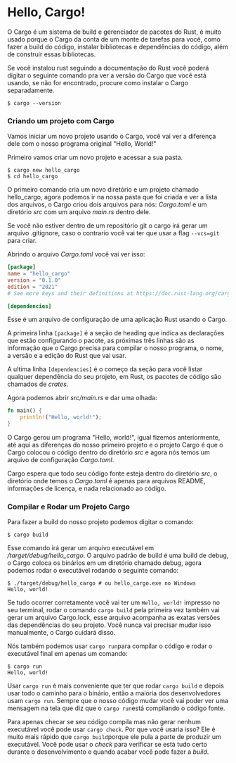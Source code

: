# Hello, Cargo!

O Cargo é um sistema de build e gerenciador de pacotes do Rust, é muito usado porque o Cargo da conta de um monte de tarefas para você, como fazer a build do código, instalar bibliotecas e dependências do código, além de construir essas bibliotecas.

Se você instalou rust seguindo a documentação do Rust você poderá digitar o seguinte comando pra ver a versão do Cargo que você está usando, se não for encontrado, procure como instalar o Cargo separadamente.

```console
$ cargo --version
```


### Criando um projeto com Cargo

Vamos iniciar um novo projeto usando o Cargo, você vai ver a diferença dele com o nosso programa original "Hello, World!"

Primeiro vamos criar um novo projeto e acessar a sua pasta.

```console
$ cargo new hello_cargo 
$ cd hello_cargo
```

O primeiro comando cria um novo diretório e um projeto chamado hello_cargo, agora podemos ir na nossa pasta que foi criada e ver a lista dos arquivos, o Cargo criou dois arquivos para nós: _Cargo.toml_ e um diretório _src_ com um arquivo _main.rs_ dentro dele.

Se você não estiver dentro de um repositório git o cargo irá gerar um arquivo .gitignore, caso o contrario você vai ter que usar a flag ```--vcs=git``` para  criar. 

Abrindo o arquivo _Cargo.toml_ você vai ver isso:

```toml
[package] 
name = "hello_cargo" 
version = "0.1.0" 
edition = "2021" 
# See more keys and their definitions at https://doc.rust-lang.org/cargo/reference/manifest.html 

[dependencies]
```

Esse é um arquivo de configuração de uma aplicação Rust usando o Cargo.

A primeira linha ```[package]``` é a seção de heading que indica as declarações que estão configurando o pacote, as próximas três linhas são as informação que o Cargo precisa para compilar o nosso programa, o nome, a versão e a edição do Rust que vai usar.

A ultima linha ```[dependencies]``` é o começo da seção para você listar qualquer dependência do seu projeto, em Rust, os pacotes de código são chamados de _crates_.

Agora podemos abrir _src/main.rs_ e dar uma olhada:

```rust
fn main() {
    println!("Hello, world!");
}
```

O Cargo gerou um programa "Hello, world!", igual fizemos anteriormente, até aqui as diferenças do nosso primeiro projeto e o projeto Cargo é que o Cargo colocou o código dentro do diretório _src_ e agora nós temos um arquivo de configuração _Cargo.toml_.

Cargo espera que todo seu código fonte esteja dentro do diretório _src_, o diretório onde temos o _Cargo.toml_ é apenas para arquivos README, informações de licença, e nada relacionado ao código. 

### Compilar e Rodar um Projeto Cargo

Para fazer a build do nosso projeto podemos digitar o comando:

```console
$ cargo build
```

Esse comando irá gerar um arquivo executável em _/target/debug/hello_cargo_. O arquivo padrão de build é uma build de debug, o Cargo coloca os binários em um diretório chamado debug, agora podemos rodar o executável rodando o seguinte comando:

```console
$ ./target/debug/hello_cargo # ou hello_cargo.exe no Windows
Hello, world!
```

Se tudo ocorrer corretamente você vai ter um ```Hello, world!``` impresso no seu terminal, rodar o comando ```cargo build``` pela primeira vez também vai gerar um arquivo Cargo.lock, esse arquivo acompanha as exatas versões das dependências do seu projeto. Você nunca vai precisar mudar isso manualmente, o Cargo cuidará disso.

Nós também podemos usar ```cargo run```para compilar o código e rodar o executável final em apenas um comando:

```console
$ cargo run
Hello, world!
```

Usar ```cargo run``` é mais conveniente que ter que rodar ```cargo build``` e depois usar todo o caminho para o binário, então a maioria dos desenvolvedores usam ```cargo run```. Sempre que o nosso código mudar você vai poder ver uma mensagem na tela que diz que o ```cargo run```está compilando o código fonte.

Para apenas checar se seu código compila mas não gerar nenhum executável você pode usar ```cargo check```. Por que você usaria isso? Ele é muito mais rápido que ```cargo build```porque ele pula a parte de produzir um executável. Você pode usar o _check_ para verificar se está tudo certo durante o desenvolvimento e quando acabar você pode fazer a _build_. 



